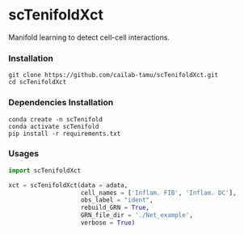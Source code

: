 # scTenifoldXct
Manifold learning to detect cell-cell interactions.

### Installation
```shell
git clone https://github.com/cailab-tamu/scTenifoldXct.git
cd scTenifoldXct
```

### Dependencies Installation
```shell
conda create -n scTenifold 
conda activate scTenifold
pip install -r requirements.txt
```

### Usages
```python
import scTenifoldXct

xct = scTenifoldXct(data = adata, 
                    cell_names = ['Inflam. FIB', 'Inflam. DC'],
                    obs_label = "ident",
                    rebuild_GRN = True, 
                    GRN_file_dir = './Net_example',  
                    verbose = True)
```
